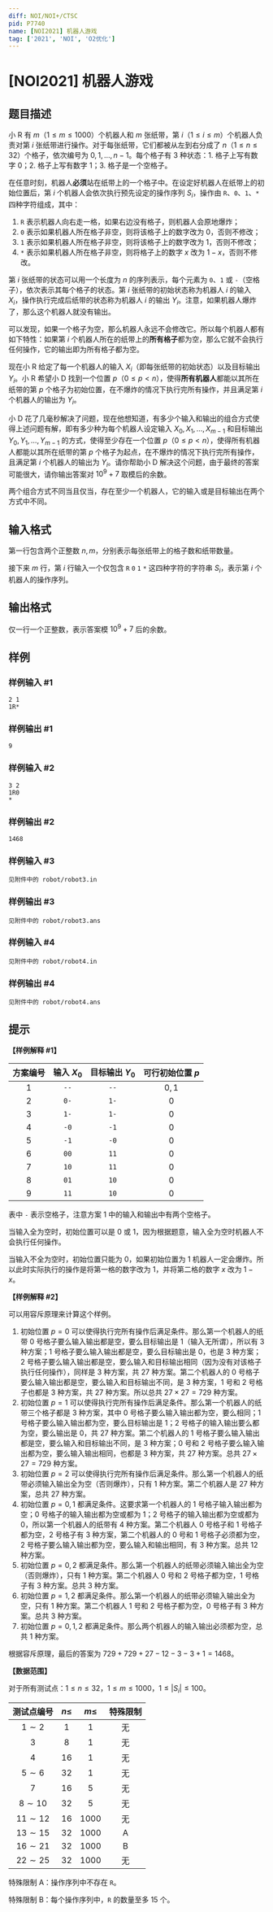 ```yaml
---
diff: NOI/NOI+/CTSC
pid: P7740
name: [NOI2021] 机器人游戏
tag: ['2021', 'NOI', 'O2优化']
---
```

# [NOI2021] 机器人游戏
## 题目描述

小 R 有 $m$（$1 \le m \le 1000$）个机器人和 $m$ 张纸带，第 $i$（$1 \le i \le m$）个机器人负责对第 $i$ 张纸带进行操作。对于每张纸带，它们都被从左到右分成了 $n$（$1 \le n \le 32$）个格子，依次编号为 $0, 1, \ldots , n - 1$。每个格子有 $3$ 种状态：1. 格子上写有数字 $0$；2. 格子上写有数字 $1$；3. 格子是一个空格子。

在任意时刻，机器人**必须**站在纸带上的一个格子中。在设定好机器人在纸带上的初始位置后，第 $i$ 个机器人会依次执行预先设定的操作序列 $S_i$，操作由 `R`、`0`、`1`、`*` 四种字符组成，其中：

1. `R` 表示机器人向右走一格，如果右边没有格子，则机器人会原地爆炸；
2. `0` 表示如果机器人所在格子非空，则将该格子上的数字改为 $0$，否则不修改；
3. `1` 表示如果机器人所在格子非空，则将该格子上的数字改为 $1$，否则不修改；
4. `*` 表示如果机器人所在格子非空，则将格子上的数字 $x$ 改为 $1 - x$，否则不修改。

第 $i$ 张纸带的状态可以用一个长度为 $n$ 的序列表示，每个元素为 `0`、`1` 或 `-`（空格子），依次表示其每个格子的状态。第 $i$ 张纸带的初始状态称为机器人 $i$ 的输入 $X_i$，操作执行完成后纸带的状态称为机器人 $i$ 的输出 $Y_i$。注意，如果机器人爆炸了，那么这个机器人就没有输出。

可以发现，如果一个格子为空，那么机器人永远不会修改它。所以每个机器人都有如下特性：如果第 $i$ 个机器人所在的纸带上的**所有格子**都为空，那么它就不会执行任何操作，它的输出即为所有格子都为空。

现在小 R 给定了每一个机器人的输入 $X_i$（即每张纸带的初始状态）以及目标输出 $Y_i$。小 R 希望小 D 找到一个位置 $p$（$0 \le p < n$），使得**所有机器人**都能以其所在纸带的第 $p$ 个格子为初始位置，在不爆炸的情况下执行完所有操作，并且满足第 $i$ 个机器人的输出为 $Y_i$。

小 D 花了几毫秒解决了问题，现在他想知道，有多少个输入和输出的组合方式使得上述问题有解，即有多少种为每个机器人设定输入 $X_0, X_1, \ldots , X_{m - 1}$ 和目标输出 $Y_0, Y_1, \ldots , Y_{m - 1}$ 的方式，使得至少存在一个位置 $p$（$0 \le p < n$），使得所有机器人都能以其所在纸带的第 $p$ 个格子为起点，在不爆炸的情况下执行完所有操作，且满足第 $i$ 个机器人的输出为 $Y_i$。请你帮助小 D 解决这个问题，由于最终的答案可能很大，请你输出答案对 ${10}^9 + 7$ 取模后的余数。

两个组合方式不同当且仅当，存在至少一个机器人，它的输入或是目标输出在两个方式中不同。
## 输入格式

第一行包含两个正整数 $n, m$，分别表示每张纸带上的格子数和纸带数量。

接下来 $m$ 行，第 $i$ 行输入一个仅包含 `R` `0` `1` `*` 这四种字符的字符串 $S_i$，表示第 $i$ 个机器人的操作序列。
## 输出格式

仅一行一个正整数，表示答案模 ${10}^9 + 7$ 后的余数。
## 样例

### 样例输入 #1
```
2 1
1R*

```
### 样例输出 #1
```
9

```
### 样例输入 #2
```
3 2
1R0
*

```
### 样例输出 #2
```
1468

```
### 样例输入 #3
```
见附件中的 robot/robot3.in
```
### 样例输出 #3
```
见附件中的 robot/robot3.ans
```
### 样例输入 #4
```
见附件中的 robot/robot4.in
```
### 样例输出 #4
```
见附件中的 robot/robot4.ans
```
## 提示

**【样例解释 #1】**

| 方案编号 | 输入 $X_0$ | 目标输出 $Y_0$ | 可行初始位置 $p$ |
|:-:|:-:|:-:|:-:|
| $1$ | `--` | `--` | $0, 1$ |
| $2$ | `0-` | `1-` | $0$ |
| $3$ | `1-` | `1-` | $0$ |
| $4$ | `-0` | `-1` | $0$ |
| $5$ | `-1` | `-0` | $0$ |
| $6$ | `00` | `11` | $0$ |
| $7$ | `10` | `11` | $0$ |
| $8$ | `01` | `10` | $0$ |
| $9$ | `11` | `10` | $0$ |

表中 `-` 表示空格子，注意方案 $1$ 中的输入和输出中有两个空格子。

当输入全为空时，初始位置可以是 $0$ 或 $1$，因为根据题意，输入全为空时机器人不会执行任何操作。

当输入不全为空时，初始位置只能为 $0$，如果初始位置为 $1$ 机器人一定会爆炸。所以此时实际执行的操作是将第一格的数字改为 $1$，并将第二格的数字 $x$ 改为 $1 - x$。

**【样例解释 #2】**

可以用容斥原理来计算这个样例。

1. 初始位置 $p = 0$ 可以使得执行完所有操作后满足条件。那么第一个机器人的纸带 $0$ 号格子要么输入输出都是空，要么目标输出是 $1$（输入无所谓），所以有 $3$ 种方案；$1$ 号格子要么输入输出都是空，要么目标输出是 $0$，也是 $3$ 种方案；$2$ 号格子要么输入输出都是空，要么输入和目标输出相同（因为没有对该格子执行任何操作），同样是 $3$ 种方案，共 $27$ 种方案。第二个机器人的 $0$ 号格子要么输入输出都是空，要么输入和目标输出不同，是 $3$ 种方案，$1$ 号和 $2$ 号格子也都是 $3$ 种方案，共 $27$ 种方案。所以总共 $27 \times 27 = 729$ 种方案。
2. 初始位置 $p = 1$ 可以使得执行完所有操作后满足条件。那么第一个机器人的纸带三个格子都是 $3$ 种方案，其中 $0$ 号格子要么输入输出都为空，要么相同；$1$ 号格子要么输入输出都为空，要么目标输出是 $1$；$2$ 号格子的输入输出要么都为空，要么输出是 $0$，共 $27$ 种方案。第二个机器人的 $1$ 号格子要么输入输出都是空，要么输入和目标输出不同，是 $3$ 种方案；$0$ 号和 $2$ 号格子要么输入输出都为空，要么输入输出相同，也都是 $3$ 种方案，共 $27$ 种方案。总共 $27 \times 27 = 729$ 种方案。
3. 初始位置 $p = 2$ 可以使得执行完所有操作后满足条件。那么第一个机器人的纸带必须输入输出全为空（否则爆炸），只有 $1$ 种方案。第二个机器人是 $27$ 种方案，总共 $27$ 种方案。
4. 初始位置 $p = 0, 1$ 都满足条件。这要求第一个机器人的 $1$ 号格子输入输出都为空；$0$ 号格子的输入输出都为空或都为 $1$；$2$ 号格子的输入输出都为空或都为 $0$，所以第一个机器人的纸带有 $4$ 种方案。第二个机器人 $0$ 号格子和 $1$ 号格子都为空，$2$ 号格子有 $3$ 种方案，第二个机器人的 $0$ 号和 $1$ 号格子必须都为空，$2$ 号格子要么输入输出都为空，要么输入和输出相同，有 $3$ 种方案。总共 $12$ 种方案。
5. 初始位置 $p = 0, 2$ 都满足条件。那么第一个机器人的纸带必须输入输出全为空（否则爆炸），只有 $1$ 种方案。第二个机器人 $0$ 号和 $2$ 号格子都为空，$1$ 号格子有 $3$ 种方案。总共 $3$ 种方案。
6. 初始位置 $p = 1, 2$ 都满足条件。那么第一个机器人的纸带必须输入输出全为空，只有 $1$ 种方案。第二个机器人 $1$ 号和 $2$ 号格子都为空，$0$ 号格子有 $3$ 种方案。总共 $3$ 种方案。
7. 初始位置 $p = 0, 1, 2$ 都满足条件。那么两个机器人的输入输出必须都为空，总共 $1$ 种方案。

根据容斥原理，最后的答案为 $729 + 729 + 27 - 12 - 3 - 3 + 1 = 1468$。

**【数据范围】**

对于所有测试点：$1 \le n \le 32$，$1 \le m \le 1000$，$1 \le \lvert S_i \rvert \le 100$。

| 测试点编号 | $n \le$ | $m \le$ | 特殊限制 |
|:-:|:-:|:-:|:-:|
| $1 \sim 2$ | $1$ | $1$ | 无 |
| $3$ | $8$ | $1$ | 无 |
| $4$ | $16$ | $1$ | 无 |
| $5 \sim 6$ | $32$ | $1$ | 无 |
| $7$ | $16$ | $5$ | 无 |
| $8 \sim 10$ | $32$ | $5$ | 无 |
| $11 \sim 12$ | $16$ | $1000$ | 无 |
| $13 \sim 15$ | $32$ | $1000$ | A |
| $16 \sim 21$ | $32$ | $1000$ | B |
| $22 \sim 25$ | $32$ | $1000$ | 无 |

特殊限制 A：操作序列中不存在 `R`。

特殊限制 B：每个操作序列中，`R` 的数量至多 $15$ 个。
